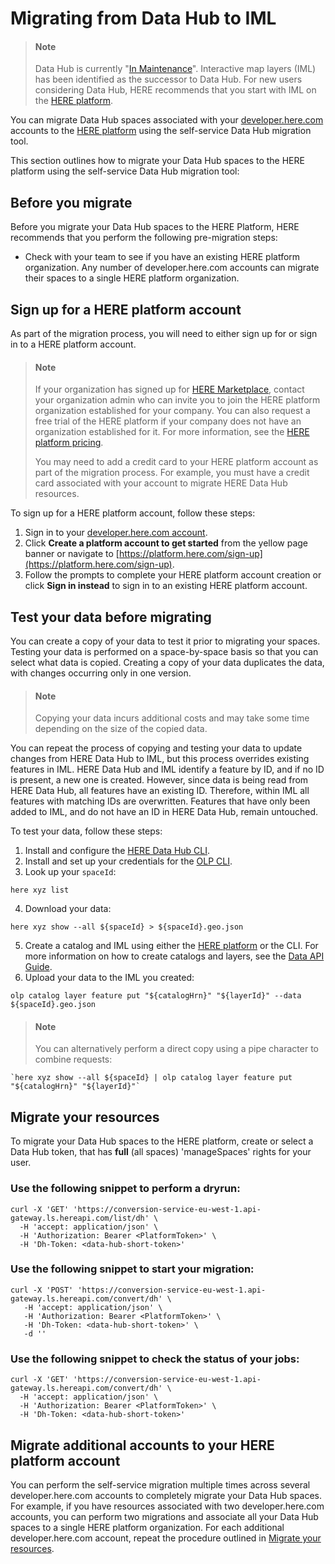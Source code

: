 
# Migrating from Data Hub to IML
> #### Note
>
> Data Hub is currently "[In Maintenance](https://developer.here.com/documentation/product-lifecycle-policy/customer_notice/index.html)". Interactive map layers (IML) has been identified as the successor to Data Hub. For new users considering Data Hub, HERE recommends that you start with IML on the [HERE platform](https://platform.here.com).

You can migrate Data Hub spaces associated with your [developer.here.com](https://developer.here.com) accounts to the [HERE platform](https://platform.here.com) using the self-service Data Hub migration tool.

This section outlines how to migrate your Data Hub spaces to the HERE platform using the self-service Data Hub migration tool:

## Before you migrate

Before you migrate your Data Hub spaces to the HERE Platform, HERE recommends that you perform the following pre-migration steps:

- Check with your team to see if you have an existing HERE platform organization. Any number of developer.here.com accounts can migrate their spaces to a single HERE platform organization.

## Sign up for a HERE platform account

As part of the migration process, you will need to either sign up for or sign in to a HERE platform account.

> #### Note
>
> If your organization has signed up for [HERE Marketplace](https://www.here.com/platform/marketplace), contact your organization admin who can invite you to join the HERE platform organization established for your company. You can also request a free trial of the HERE platform if your company does not have an organization established for it. For more information, see the [HERE platform pricing](https://developer.here.com/pricing/platform).
>
> You may need to add a credit card to your HERE platform account as part of the migration process. For example, you must have a credit card associated with your account to migrate HERE Data Hub resources.

To sign up for a HERE platform account, follow these steps:

1. Sign in to your [developer.here.com account](https://developer.here.com/login).
2. Click **Create a platform account to get started** from the yellow page banner or navigate to [https://platform.here.com/sign-up](https://platform.here.com/sign-up).
3. Follow the prompts to complete your HERE platform account creation or click **Sign in instead** to sign in to an existing HERE platform account.

## Test your data before migrating

You can create a copy of your data to test it prior to migrating your spaces. Testing your data is performed on a space-by-space basis so that you can select what data is copied. Creating a copy of your data duplicates the data, with changes occurring only in one version.

> #### Note
>
> Copying your data incurs additional costs and may take some time depending on the size of the copied data.

You can repeat the process of copying and testing your data to update changes from HERE Data Hub to IML, but this process overrides existing features in IML. HERE Data Hub and IML identify a feature by ID, and if no ID is present, a new one is created. However, since data is being read from HERE Data Hub, all features have an existing ID. Therefore, within IML all features with matching IDs are overwritten. Features that have only been added to IML, and do not have an ID in HERE Data Hub, remain untouched.

To test your data, follow these steps:

1. Install and configure the [HERE Data Hub CLI](https://developer.here.com/documentation/data-hub-cli/dev_guide/index.html).
2. Install and set up your credentials for the [OLP CLI](https://developer.here.com/documentation/open-location-platform-cli/user_guide/topics/get-started.html).
3. Look up your `spaceId`:
```
here xyz list
```
4. Download your data:
```
here xyz show --all ${spaceId} > ${spaceId}.geo.json
```
5. Create a catalog and IML using either the [HERE platform](https://platform.in.here.com/data/) or the CLI. For more information on how to create catalogs and layers, see the [Data API Guide](https://developer.here.com/documentation/data-api/data_dev_guide/rest/creating-a-catalog.html).
6. Upload your data to the IML you created:
```
olp catalog layer feature put "${catalogHrn}" "${layerId}" --data ${spaceId}.geo.json
```
> #### Note
>
> You can alternatively perform a direct copy using a pipe character to combine requests:

```
`here xyz show --all ${spaceId} | olp catalog layer feature put "${catalogHrn}" "${layerId}"`
```


## Migrate your resources

To migrate your Data Hub spaces to the HERE platform, create or select a Data Hub token, that has **full** (all spaces) 'manageSpaces' rights for your user.

### Use the following snippet to perform a dryrun:
````
curl -X 'GET' 'https://conversion-service-eu-west-1.api-gateway.ls.hereapi.com/list/dh' \
  -H 'accept: application/json' \
  -H 'Authorization: Bearer <PlatformToken>' \
  -H 'Dh-Token: <data-hub-short-token>'
````
### Use the following snippet to start your migration:
````
curl -X 'POST' 'https://conversion-service-eu-west-1.api-gateway.ls.hereapi.com/convert/dh' \
   -H 'accept: application/json' \
   -H 'Authorization: Bearer <PlatformToken>' \
   -H 'Dh-Token: <data-hub-short-token>' \
   -d ''
````
### Use the following snippet to check the status of your jobs:
````
curl -X 'GET' 'https://conversion-service-eu-west-1.api-gateway.ls.hereapi.com/convert/dh' \
  -H 'accept: application/json' \
  -H 'Authorization: Bearer <PlatformToken>' \
  -H 'Dh-Token: <data-hub-short-token>'
````

## Migrate additional accounts to your HERE platform account

You can perform the self-service migration multiple times across several developer.here.com accounts to completely migrate your Data Hub spaces. For example, if you have resources associated with two developer.here.com accounts, you can perform two migrations and associate all your Data Hub spaces to a single HERE platform organization. For each additional developer.here.com account, repeat the procedure outlined in [Migrate your resources](#migrate-your-resources).

